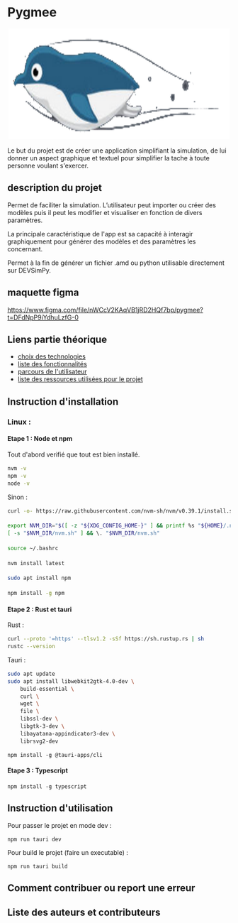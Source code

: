 # Pygmee

<p align="center"><img src="./src/assets/logo_pygmee.png" width="500" height="250"></p>

Le but du projet est de créer une application simplifiant la simulation, de lui donner un aspect graphique et textuel pour simplifier la tache à toute personne voulant s'exercer.


## description du projet


Permet de faciliter la simulation. L’utilisateur peut importer ou créer des modèles puis il peut les modifier et visualiser en fonction de divers paramètres.


La principale caractéristique de l'app est sa capacité à interagir graphiquement pour générer des modèles et des paramètres les concernant.


Permet à la fin de générer un fichier .amd ou python utilisable directement sur DEVSimPy.

## maquette figma

https://www.figma.com/file/nWCcV2KAqVB1jRD2HQf7bp/pygmee?t=DFdNpP9iYdhuLzfG-0

## Liens partie théorique

* [choix des technologies](./Théorique/markdown/choix_technologies.md)
* [liste des fonctionnalités](./Théorique/markdown/liste_fonctionnalités.md)
* [parcours de l'utilisateur](./Théorique/markdown/parcours_utilisateur.md)
* [liste des ressources utilisées pour le projet](./Théorique/markdown/ressources_utilisées.md)

## Instruction d'installation

### Linux :

#### Etape 1 : Node et npm 

Tout d'abord verifié que tout est bien installé.

```bash
nvm -v
npm -v
node -v
```
Sinon :

```bash
curl -o- https://raw.githubusercontent.com/nvm-sh/nvm/v0.39.1/install.sh | bash

export NVM_DIR="$([ -z "${XDG_CONFIG_HOME-}" ] && printf %s "${HOME}/.nvm" || printf %s "${XDG_CONFIG_HOME}/nvm")"
[ -s "$NVM_DIR/nvm.sh" ] && \. "$NVM_DIR/nvm.sh"

source ~/.bashrc

nvm install latest

sudo apt install npm

npm install -g npm

```

#### Etape 2 : Rust et tauri

Rust :

```bash
curl --proto '=https' --tlsv1.2 -sSf https://sh.rustup.rs | sh
rustc --version
```
Tauri :

```bash
sudo apt update
sudo apt install libwebkit2gtk-4.0-dev \
    build-essential \
    curl \
    wget \
    file \
    libssl-dev \
    libgtk-3-dev \
    libayatana-appindicator3-dev \
    librsvg2-dev
```

```npm
npm install -g @tauri-apps/cli
```

#### Etape 3 : Typescript

```npm
npm install -g typescript
```


## Instruction d'utilisation

Pour passer le projet en mode dev :

```npm
npm run tauri dev
```

Pour build le projet (faire un executable) :
```npm
npm run tauri build
```

## Comment contribuer ou report une erreur

## Liste des auteurs et contributeurs
